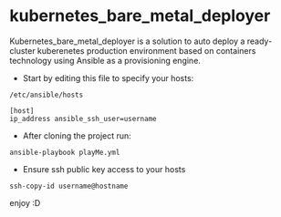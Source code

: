 # kubernetes_bare_metal_deployer
Kubernetes_bare_metal_deployer is a solution to auto deploy a ready-cluster kuberenetes production environment based on containers technology using Ansible as a provisioning engine.<br/>
* Start by editing this file to specify your hosts:
```
/etc/ansible/hosts
```
```
[host]
ip_address ansible_ssh_user=username
```
* After cloning the project run:
```
ansible-playbook playMe.yml
```
* Ensure ssh public key access to your hosts
```
ssh-copy-id username@hostname
```
enjoy :D
